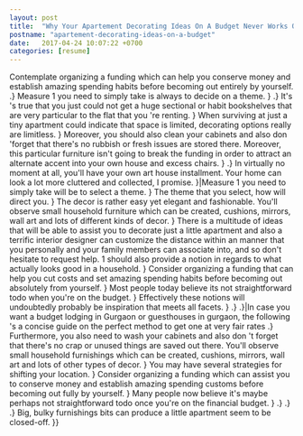 ```yaml
---
layout: post
title:  "Why Your Apartement Decorating Ideas On A Budget Never Works Out the Way You Play"
postname: "apartement-decorating-ideas-on-a-budget"
date:   2017-04-24 10:07:22 +0700
categories: [resume]
---
```

Contemplate organizing a funding which can help you conserve money and establish amazing spending habits before becoming out entirely by yourself. .} Measure 1 you need to simply take is always to decide on a theme. } .} It's 's true that you just could not get a huge sectional or habit bookshelves that are very particular to the flat that you 're renting. } When surviving at just a tiny apartment could indicate that space is limited, decorating options really are limitless. } Moreover, you should also clean your cabinets and also don 'forget that there's no rubbish or fresh issues are stored there. Moreover, this particular furniture isn't going to break the funding in order to attract an alternate accent into your own house and excess chairs. } .} In virtually no moment at all, you'll have your own art house installment. Your home can look a lot more cluttered and collected, I promise. }|Measure 1 you need to simply take will be to select a theme. } The theme that you select, how will direct you. } The decor is rather easy yet elegant and fashionable. You'll observe small household furniture which can be created, cushions, mirrors, wall art and lots of different kinds of decor. } There is a multitude of ideas that will be able to assist you to decorate just a little apartment and also a terrific interior designer can customize the distance within an manner that you personally and your family members can associate into, and so don't hesitate to request help. 1 should also provide a notion in regards to what actually looks good in a household. } Consider organizing a funding that can help you cut costs and set amazing spending habits before becoming out absolutely from yourself. } Most people today believe its not straightforward todo when you're on the budget. } Effectively these notions will undoubtedly probably be inspiration that meets all facets. } .} .}|In case you want a budget lodging in Gurgaon or guesthouses in gurgaon, the following 's a concise guide on the perfect method to get one at very fair rates .} Furthermore, you also need to wash your cabinets and also don 't forget that there's no crap or unused things are saved out there. You'll observe small household furnishings which can be created, cushions, mirrors, wall art and lots of other types of decor. } You may have several strategies for shifting your location. } Consider organizing a funding which can assist you to conserve money and establish amazing spending customs before becoming out fully by yourself. } Many people now believe it's maybe perhaps not straightforward todo once you're on the financial budget. } .} .} .} Big, bulky furnishings bits can produce a little apartment seem to be closed-off. }}
